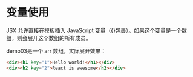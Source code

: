 # 变量使用

JSX 允许直接在模板插入 JavaScript 变量（{}包裹）。如果这个变量是一个数组，则会展开这个数组的所有成员。

demo03是一个 arr 数组，实际展开效果：

```html
<div><h1 key="1">Hello world!</h1></div>
<div><h2 key="2">React is awesome</h2></div>
```